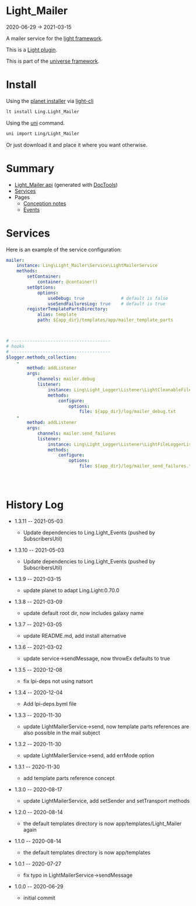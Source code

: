 Light_Mailer
===========
2020-06-29 -> 2021-03-15



A mailer service for the [light framework](https://github.com/lingtalfi/Light).


This is a [Light plugin](https://github.com/lingtalfi/Light/blob/master/doc/pages/plugin.md).

This is part of the [universe framework](https://github.com/karayabin/universe-snapshot).


Install
==========
Using the [planet installer](https://github.com/lingtalfi/Light_PlanetInstaller) via [light-cli](https://github.com/lingtalfi/Light_Cli)
```bash
lt install Ling.Light_Mailer
```

Using the [uni](https://github.com/lingtalfi/universe-naive-importer) command.
```bash
uni import Ling/Light_Mailer
```

Or just download it and place it where you want otherwise.






Summary
===========
- [Light_Mailer api](https://github.com/lingtalfi/Light_Mailer/blob/master/doc/api/Ling/Light_Mailer.md) (generated with [DocTools](https://github.com/lingtalfi/DocTools))
- [Services](#services)
- Pages
    - [Conception notes](https://github.com/lingtalfi/Light_Mailer/blob/master/doc/pages/conception-notes.md)
    - [Events](https://github.com/lingtalfi/Light_Mailer/blob/master/doc/pages/events.md)






Services
=========


Here is an example of the service configuration:

```yaml
mailer:
    instance: Ling\Light_Mailer\Service\LightMailerService
    methods:
        setContainer:
            container: @container()
        setOptions:
            options:
                useDebug: true              # default is false
                useSendFailuresLog: true    # default is true
        registerTemplatePartsDirectory:
            alias: template
            path: ${app_dir}/templates/app/mailer_template_parts



# --------------------------------------
# hooks
# --------------------------------------
$logger.methods_collection:
    -
        method: addListener
        args:
            channels: mailer.debug
            listener:
                instance: Ling\Light_Logger\Listener\LightCleanableFileLoggerListener
                methods:
                    configure:
                        options:
                            file: ${app_dir}/log/mailer_debug.txt
    -
        method: addListener
        args:
            channels: mailer.send_failures
            listener:
                instance: Ling\Light_Logger\Listener\LightFileLoggerListener
                methods:
                    configure:
                        options:
                            file: ${app_dir}/log/mailer_send_failures.txt





```



History Log
=============

- 1.3.11 -- 2021-05-03

    - Update dependencies to Ling.Light_Events (pushed by SubscribersUtil)

- 1.3.10 -- 2021-05-03

    - Update dependencies to Ling.Light_Events (pushed by SubscribersUtil)

- 1.3.9 -- 2021-03-15

    - update planet to adapt Ling.Light:0.70.0

- 1.3.8 -- 2021-03-09

    - update default root dir, now includes galaxy name
  
- 1.3.7 -- 2021-03-05

    - update README.md, add install alternative

- 1.3.6 -- 2021-03-02

    - update service->sendMessage, now throwEx defaults to true
  
- 1.3.5 -- 2020-12-08

    - fix lpi-deps not using natsort

- 1.3.4 -- 2020-12-04

    - Add lpi-deps.byml file

- 1.3.3 -- 2020-11-30

    - update LightMailerService->send, now template parts references are also possible in the mail subject
    
- 1.3.2 -- 2020-11-30

    - update LightMailerService->send, add errMode option
    
- 1.3.1 -- 2020-11-30

    - add template parts reference concept
    
- 1.3.0 -- 2020-08-17

    - update LightMailerService, add setSender and setTransport methods
    
- 1.2.0 -- 2020-08-14

    - the default templates directory is now app/templates/Light_Mailer again
    
- 1.1.0 -- 2020-08-14

    - the default templates directory is now app/templates
    
- 1.0.1 -- 2020-07-27

    - fix typo in LightMailerService->sendMessage
    
    
- 1.0.0 -- 2020-06-29

    - initial commit
